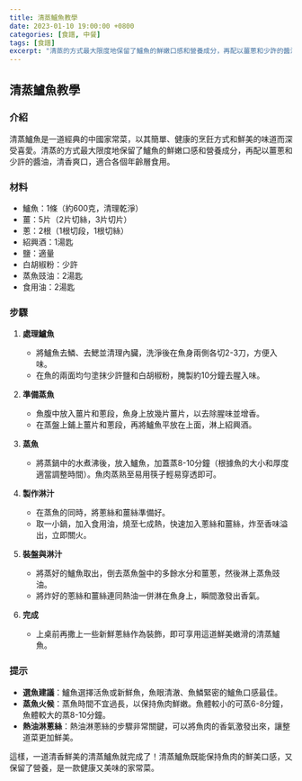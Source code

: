 ```yaml
---
title: 清蒸鱸魚教學
date: 2023-01-10 19:00:00 +0800
categories: [食譜, 中餐]
tags: [食譜] 
excerpt: "清蒸的方式最大限度地保留了鱸魚的鮮嫩口感和營養成分，再配以薑蔥和少許的醬油，清香爽口，適合各個年齡層食用"
---
```


## 清蒸鱸魚教學

### 介紹
清蒸鱸魚是一道經典的中國家常菜，以其簡單、健康的烹飪方式和鮮美的味道而深受喜愛。清蒸的方式最大限度地保留了鱸魚的鮮嫩口感和營養成分，再配以薑蔥和少許的醬油，清香爽口，適合各個年齡層食用。

### 材料
- 鱸魚：1條（約600克，清理乾淨）
- 薑：5片（2片切絲，3片切片）
- 蔥：2根（1根切段，1根切絲）
- 紹興酒：1湯匙
- 鹽：適量
- 白胡椒粉：少許
- 蒸魚豉油：2湯匙
- 食用油：2湯匙

### 步驟

1. **處理鱸魚**
   - 將鱸魚去鱗、去鰓並清理內臟，洗淨後在魚身兩側各切2-3刀，方便入味。
   - 在魚的兩面均勻塗抹少許鹽和白胡椒粉，腌製約10分鐘去腥入味。

2. **準備蒸魚**
   - 魚腹中放入薑片和蔥段，魚身上放幾片薑片，以去除腥味並增香。
   - 在蒸盤上鋪上薑片和蔥段，再將鱸魚平放在上面，淋上紹興酒。

3. **蒸魚**
   - 將蒸鍋中的水煮沸後，放入鱸魚，加蓋蒸8-10分鐘（根據魚的大小和厚度適當調整時間）。魚肉蒸熟至易用筷子輕易穿透即可。

4. **製作淋汁**
   - 在蒸魚的同時，將蔥絲和薑絲準備好。
   - 取一小鍋，加入食用油，燒至七成熱，快速加入蔥絲和薑絲，炸至香味溢出，立即關火。

5. **裝盤與淋汁**
   - 將蒸好的鱸魚取出，倒去蒸魚盤中的多餘水分和薑蔥，然後淋上蒸魚豉油。
   - 將炸好的蔥絲和薑絲連同熱油一併淋在魚身上，瞬間激發出香氣。

6. **完成**
   - 上桌前再撒上一些新鮮蔥絲作為裝飾，即可享用這道鮮美嫩滑的清蒸鱸魚。

### 提示
- **選魚建議**：鱸魚選擇活魚或新鮮魚，魚眼清澈、魚鱗緊密的鱸魚口感最佳。
- **蒸魚火候**：蒸魚時間不宜過長，以保持魚肉鮮嫩。魚體較小的可蒸6-8分鐘，魚體較大的蒸8-10分鐘。
- **熱油淋蔥絲**：熱油淋蔥絲的步驟非常關鍵，可以將魚肉的香氣激發出來，讓整道菜更加鮮美。

這樣，一道清香鮮美的清蒸鱸魚就完成了！清蒸鱸魚既能保持魚肉的鮮美口感，又保留了營養，是一款健康又美味的家常菜。
